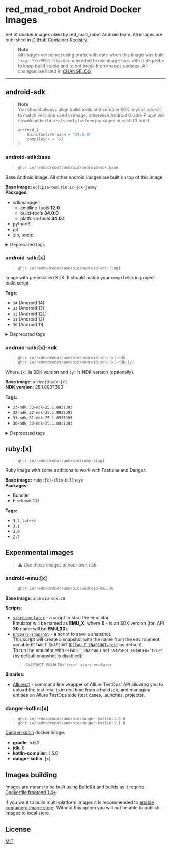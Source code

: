 # red_mad_robot Android Docker Images

Set of docker images used by red_mad_robot Android team.
All images are published in [GitHub Container Registry][ghcr].

> **Note**  
> All images versioned using prefix with date when this image was built `[tag]-YYYYMMDD`.
> It is recommended to use image tags with date prefix to keep build stable and to not break it on images updates.
> All changes are listed in [CHANGELOG](CHANGELOG.md).

---

## android-sdk

> **Note**  
> You should always align build-tools and compile SDK in your project to match versions used in image, otherwise Android Gradle Plugin will download `build-tools` and `platform` packages in each CI build.
>
> ```kotlin
> android {
>     buildToolsVersion = "34.0.0"
>     compileSdk = [x]
> }
> ```

### android-sdk:base

> `ghcr.io/redmadrobot/android/android-sdk:base`

Base Android image. All other android images are built on top of this image.

**Base image**: `eclipse-temurin:17-jdk-jammy` \
**Packages:**

- sdkmanager:
    - cmdline-tools **12.0**
    - build-tools **34.0.0**
    - platform-tools **34.0.1**
- python3
- git
- zip, unzip

<details>
<summary>Deprecated tags</summary>

    base-jdk11

</details>

### android-sdk:[x]

> `ghcr.io/redmadrobot/android/android-sdk:[tag]`

Image with preinstalled SDK.
It should match your `compileSdk` in project build script.

**Tags:**

- `34` (Android 14)
- `33` (Android 13)
- `32` (Android 12L)
- `31` (Android 12)
- `30` (Android 11)

<details>
<summary>Deprecated tags</summary>

    - 33-jdk11
    - 32-jdk11
    - 31-jdk11
    - 30-jdk11

</details>

### android-sdk:[x]-ndk

> `ghcr.io/redmadrobot/android/android-sdk:[x]-ndk` \
> `ghcr.io/redmadrobot/android/android-sdk:[x]-ndk-[y]`

Where `[x]` is SDK version and `[y]` is NDK version (optionally).

**Base image**: `android-sdk:[x]` \
**NDK version**: 25.1.8937393

**Tags:**

- `33-ndk`, `33-ndk-25.1.8937393`
- `32-ndk`, `32-ndk-25.1.8937393`
- `31-ndk`, `31-ndk-25.1.8937393`
- `30-ndk`, `30-ndk-25.1.8937393`

<details>
<summary>Deprecated tags</summary>

    - 33-jdk11-ndk, 33-jdk11-ndk-25.1.8937393
    - 32-jdk11-ndk, 32-jdk11-ndk-25.1.8937393
    - 32-ndk-22.1.7171670
    - 31-jdk11-ndk, 31-jdk11-ndk-25.1.8937393
    - 31-ndk-22.1.7171670
    - 30-jdk11-ndk, 30-jdk11-ndk-25.1.8937393
    - 30-ndk-22.1.7171670

</details>

## ruby:[x]

> `ghcr.io/redmadrobot/android/ruby:[tag]`

Ruby image with some additions to work with Fastlane and Danger.

**Base image:** `ruby:[x]-slim-bullseye` \
**Packages:**

- Bundler
- Firebase CLI

**Tags:**

- `3.2`, `latest`
- `3.1`
- `3.0`
- `2.7`

## Experimental images

> :warning: Use these images at your own risk.

### android-emu:[x]

> `ghcr.io/redmadrobot/android/android-emu:30`

**Base image**: `android-sdk:30`

**Scripts**:

- [`start-emulator`](android-emu/start_emulator.sh) - a script to start the emulator.  
  Emulator will be named as **EMU_X**, where **X** - is an SDK version (for, API **30** name will be **EMU_30**).
- [`prepare-snapshot`](android-emu/prepare_snapshot.sh) - a script to save a snapshot.  
  This script will create a snapshot with the name from the environment variable `DEFAULT_SNAPSHOT` ([`DEFAULT_SNAPSHOT="ci"`](android-emu/Dockerfile) by default).  
  To run the emulator with `DEFAULT_SNAPSHOT` set `SNAPSHOT_ENABLED="true"` (by default snapshot is disabled):  
  > `SNAPSHOT_ENABLED="true" start-emulator`  

**Binaries**:

- [Allurectl][allurectl] - command line wrapper of Allure TestOps' API allowing you to upload the test results in real time from a build job, and managing entities on Allure TestOps side (test cases, launches, projects).

### danger-kotlin:[x]

> `ghcr.io/redmadrobot/android/danger-kotlin:1.0.0` \
> `ghcr.io/redmadrobot/android/danger-kotlin:1.1.0`

[Danger-kotlin][danger-kotlin] docker image.

- **gradle**: 5.6.2
- **jdk**: 8
- **kotlin-compiler**: 1.5.0
- **danger-kotlin**: [x]

## Images building

Images are meant to be built using [BuildKit] and [buildx] as it require [Dockerfile frontend 1.4+][dockerfile-frontend].

If you want to build multi-platform images it is recommended to [enable containerd image store][containerd].
Without this option you will not be able to publish images to local store.

## License

[MIT](LICENSE)

<!-- @formatter:off -->
[registry]: https://git.redmadrobot.com/DevOps/docker-android-builder/container_registry
[ghcr]: https://github.com/orgs/RedMadRobot/packages?ecosystem=container&q=android%2F
[danger-kotlin]: https://github.com/danger/kotlin
[allurectl]: https://github.com/allure-framework/allurectl
[buildkit]: https://docs.docker.com/build/buildkit/
[buildx]: https://docs.docker.com/build/install-buildx/
[dockerfile-frontend]: https://hub.docker.com/r/docker/dockerfile
[containerd]: https://docs.docker.com/desktop/containerd/
